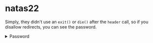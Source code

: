 # natas22

Simply, they didn't use an `exit()` or `die()` after the `header` call, so if you disallow redirects, you can see the password.

<details>
  <summary>Password</summary>
    D0vlad33nQF0Hz2EP255TP5wSW9ZsRSE
</details>

